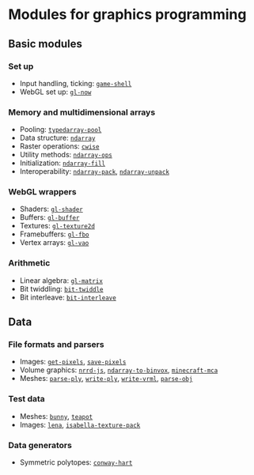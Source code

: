 Modules for graphics programming
================================

## Basic modules

### Set up

* Input handling, ticking: [`game-shell`](https://github.com/mikolalysenko/game-shell#api)
* WebGL set up: [`gl-now`](https://github.com/mikolalysenko/gl-now#api)

### Memory and multidimensional arrays

* Pooling: [`typedarray-pool`](https://github.com/mikolalysenko/typedarray-pool#api)
* Data structure: [`ndarray`](https://github.com/mikolalysenko/ndarray#api)
* Raster operations: [`cwise`](https://github.com/mikolalysenko/cwise/#requirecwiseuser_args)
* Utility methods: [`ndarray-ops`](https://github.com/mikolalysenko/ndarray-ops#conventions)
* Initialization: [`ndarray-fill`](https://npmjs.org/package/ndarray-fill)
* Interoperability: [`ndarray-pack`](https://npmjs.org/package/ndarray-pack), [`ndarray-unpack`](https://npmjs.org/package/ndarray-unpack)

### WebGL wrappers

* Shaders: [`gl-shader`](https://github.com/mikolalysenko/gl-shader#api)
* Buffers: [`gl-buffer`](https://github.com/mikolalysenko/gl-buffer#api)
* Textures: [`gl-texture2d`](https://github.com/mikolalysenko/gl-texture2d#api)
* Framebuffers: [`gl-fbo`](https://github.com/mikolalysenko/gl-fbo#api)
* Vertex arrays: [`gl-vao`](https://github.com/mikolalysenko/gl-vao#api)

### Arithmetic

* Linear algebra: [`gl-matrix`](https://github.com/toji/gl-matrix)
* Bit twiddling: [`bit-twiddle`](https://npmjs.org/package/bit-twiddle)
* Bit interleave: [`bit-interleave`](https://npmjs.org/package/bit-interleave)

## Data

### File formats and parsers

* Images: [`get-pixels`](https://github.com/mikolalysenko/get-pixels), [`save-pixels`](https://npmjs.org/package/save-pixels)
* Volume graphics: [`nrrd-js`](https://npmjs.org/package/nrrd-js), [`ndarray-to-binvox`](https://npmjs.org/package/ndarray-to-binvox), [`minecraft-mca`](https://npmjs.org/package/minecraft-mca)
* Meshes: [`parse-ply`](https://npmjs.org/package/parse-ply), [`write-ply`](https://npmjs.org/package/write-ply), [`write-vrml`](https://npmjs.org/package/write-vrml), [`parse-obj`](https://npmjs.org/package/parse-obj)

### Test data

* Meshes: [`bunny`](https://npmjs.org/package/bunny), [`teapot`](https://npmjs.org/package/teapot)
* Images: [`lena`](https://npmjs.org/package/lena), [`isabella-texture-pack`](https://npmjs.org/package/isabella-texture-pack)

### Data generators

* Symmetric polytopes: [`conway-hart`](https://npmjs.org/package/conway-hart)